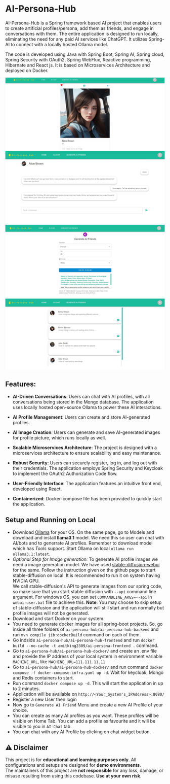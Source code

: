 # AI-Persona-Hub

AI-Persona-Hub is a Spring framework based AI project that enables users to create artificial profiles/persona, add them as friends, and 
engage in conversations with them. The entire application is designed to run locally, eliminating the need for any paid 
AI services like ChatGPT. It utilizes Spring-AI to connect with a locally hosted Ollama model.

The code is developed using Java with Spring Boot, Spring AI, Spring cloud, Spring Security with OAuth2, Spring WebFlux, Reactive programming, Hibernate and React js. It is based on Microservices Architecture and deployed on Docker.

![Profile](samples/Generated-Profile.jpg)
![chat](samples/Chat.jpg)
![create-profile](samples/create.jpg)
![Friends](samples/Friends-List.jpg)

## Features:

- **AI-Driven Conversations**: Users can chat with AI profiles, with all conversations being stored in the Mongo database. 
The application uses locally hosted open-source Ollama to power these AI interactions.

- **AI Profile Management**: Users can create and store AI-generated profiles.

- **AI Image Creation**: Users can generate and save AI-generated images for profile picture, which runs locally as well.

- **Scalable Microservices Architecture**: The project is designed with a microservices architecture to ensure 
scalability and easy maintenance.

- **Robust Security**: Users can securely register, log in, and log out with their credentials. The application employs
  Spring Security and Keycloak to implement the OAuth2 Authorization Code flow.

- **User-Friendly Interface**: The application features an intuitive front end, developed using React.

- **Containerized**: Docker-compose file has been provided to quickly start the application.

## Setup and Running on Local
- Download [Ollama](https://ollama.com/) for your OS. On the same page, go to Models and download and install **llama3.1** model. We need this so user can chat with AI/bots and to generrate AI profiles. Remember to download model which has *Tools* support. Start Ollama on local `ollama run ollama3.1:latest`.
- *Optional Step for Image generation:* To generate AI profile images we need a image generation model. We have used [stable-diffusion-webui](https://github.com/AUTOMATIC1111/stable-diffusion-webui) for the same. Follow the instruction given on the github page to start stable-diffusion on local. It is recommended to run it on system having NVIDIA GPU.  
  We call stable-diffusion's API to generate images from our spring code, so make sure that you start stable diffusion with `--api` command line argument. For windows OS, you can set `COMMANDLINE_ARGS=--api` in `webui-user.bat` file to achieve this.
**Note**: You may choose to skip setup of stable-diffusion and the application will still start and run normally but profile images will not be generated.
- Download and start Docker on your system.
- You need to generate docker images for all spring-boot projects. So, go inside all three folders of `ai-persona-hub/ai-persona-hub-backend` and run `mvn compile jib:dockerBuild` command on each of them.
- Go indside `ai-persona-hub/ai-persona-hub-frontend` and run `docker build --no-cache -t amitking2309/ai-persona-frontend .` command.
- Go to `ai-persona-hub/ai-persona-hub-docker/` and create an .env file and provide the IP address of your local system in environment variable `MACHINE_URL`, like `MACHINE_URL=111.111.11.11`
- Go to `ai-persona-hub/ai-persona-hub-docker/` and run command `docker compose -f docker-compose-infra.yaml up -d`. Wait for keycloak, Mongo and Redis containers to start.
- Run command `docker compose up -d`. This will start the application in up to 2 minutes.
- Application will be available on `http://<Your_System's_IPAddress>:8080/`
- Register a new User then login
- Now go to `Generate AI Friend` Menu and create a new AI Profile of your choice.
- You can create as many AI profiles as you want. These profiles will be visible on Home Tab. You can add a profile as favourite and it will be visible to you in `AI-Chat` tab.
- You can chat with any AI Profile by clicking on chat widget button.

## ⚠️ Disclaimer

This project is for **educational and learning purposes only**. All configurations and setups are designed for **demo environments**.  
The maintainers of this project are **not responsible** for any loss, damage, or misuse resulting from using this codebase. **Use at your own risk**.
